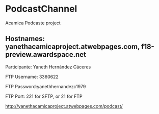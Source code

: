 # PodcastChannel
Acamica Podcaste project 

## Hostnames: yanethacamicaproject.atwebpages.com, f18-preview.awardspace.net

Participante: Yaneth Hernández Cáceres

FTP Username: 3360622

FTP Password:yanethhernandezc1979

FTP Port: 221 for SFTP, or 21 for FTP

http://yanethacamicaproject.atwebpages.com/podcast/

